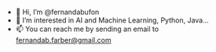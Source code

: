 - 👋 Hi, I’m @fernandabufon
- 👀 I’m interested in AI and Machine Learning, Python, Java...
- 📫 You can reach me by sending an email to fernandab.farber@gmail.com

<!---
fernandabufon/fernandabufon is a ✨ special ✨ repository because its `README.md` (this file) appears on your GitHub profile.
You can click the Preview link to take a look at your changes.
--->
